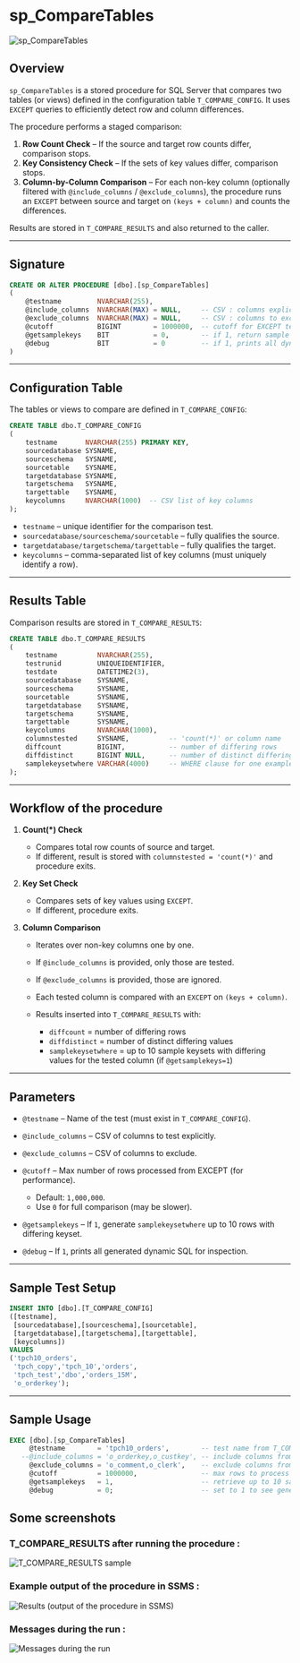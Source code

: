 
# sp\_CompareTables

![sp_CompareTables](images/sp_CompareTables.png)

## Overview

`sp_CompareTables` is a stored procedure for SQL Server that compares two tables (or views) defined in the configuration table `T_COMPARE_CONFIG`.
It uses `EXCEPT` queries to efficiently detect row and column differences.

The procedure performs a staged comparison:

1. **Row Count Check** – If the source and target row counts differ, comparison stops.
2. **Key Consistency Check** – If the sets of key values differ, comparison stops.
3. **Column-by-Column Comparison** – For each non-key column (optionally filtered with `@include_columns` / `@exclude_columns`), the procedure runs an `EXCEPT` between source and target on `(keys + column)` and counts the differences.

Results are stored in `T_COMPARE_RESULTS` and also returned to the caller.

---

## Signature

```sql
CREATE OR ALTER PROCEDURE [dbo].[sp_CompareTables]
(
    @testname         NVARCHAR(255),
    @include_columns  NVARCHAR(MAX) = NULL,     -- CSV : columns explicitly tested
    @exclude_columns  NVARCHAR(MAX) = NULL,     -- CSV : columns to exclude
    @cutoff           BIGINT        = 1000000,  -- cutoff for EXCEPT temp results (0 = no cutoff, use full compare)
    @getsamplekeys    BIT           = 0,        -- if 1, return sample keyset WHERE clause for one differing row
    @debug            BIT           = 0         -- if 1, prints all dynamic SQL generated
)
```

---

## Configuration Table

The tables or views to compare are defined in `T_COMPARE_CONFIG`:

```sql
CREATE TABLE dbo.T_COMPARE_CONFIG
(
    testname       NVARCHAR(255) PRIMARY KEY,
    sourcedatabase SYSNAME,
    sourceschema   SYSNAME,
    sourcetable    SYSNAME,
    targetdatabase SYSNAME,
    targetschema   SYSNAME,
    targettable    SYSNAME,
    keycolumns     NVARCHAR(1000)  -- CSV list of key columns
);
```

* `testname` – unique identifier for the comparison test.
* `sourcedatabase/sourceschema/sourcetable` – fully qualifies the source.
* `targetdatabase/targetschema/targettable` – fully qualifies the target.
* `keycolumns` – comma-separated list of key columns (must uniquely identify a row).

---

## Results Table

Comparison results are stored in `T_COMPARE_RESULTS`:

```sql
CREATE TABLE dbo.T_COMPARE_RESULTS
(
    testname          NVARCHAR(255),
    testrunid         UNIQUEIDENTIFIER,
    testdate          DATETIME2(3),
    sourcedatabase    SYSNAME,
    sourceschema      SYSNAME,
    sourcetable       SYSNAME,
    targetdatabase    SYSNAME,
    targetschema      SYSNAME,
    targettable       SYSNAME,
    keycolumns        NVARCHAR(1000),
    columnstested     SYSNAME,          -- 'count(*)' or column name
    diffcount         BIGINT,           -- number of differing rows
    diffdistinct      BIGINT NULL,      -- number of distinct differing values
    samplekeysetwhere VARCHAR(4000)     -- WHERE clause for one example diff row (if @getsamplekeys=1)
);
```

---

## Workflow of the procedure

1. **Count(\*) Check**

   * Compares total row counts of source and target.
   * If different, result is stored with `columnstested = 'count(*)'` and procedure exits.

2. **Key Set Check**

   * Compares sets of key values using `EXCEPT`.
   * If different, procedure exits.

3. **Column Comparison**

   * Iterates over non-key columns one by one.
   * If `@include_columns` is provided, only those are tested.
   * If `@exclude_columns` is provided, those are ignored.
   * Each tested column is compared with an `EXCEPT` on `(keys + column)`.
   * Results inserted into `T_COMPARE_RESULTS` with:

     * `diffcount` = number of differing rows
     * `diffdistinct` = number of distinct differing values
     * `samplekeysetwhere` = up to 10 sample keysets with differing values for the tested column (if `@getsamplekeys=1`)

---

## Parameters

* `@testname` – Name of the test (must exist in `T_COMPARE_CONFIG`).
* `@include_columns` – CSV of columns to test explicitly.
* `@exclude_columns` – CSV of columns to exclude.
* `@cutoff` – Max number of rows processed from EXCEPT (for performance).

  * Default: `1,000,000`.
  * Use `0` for full comparison (may be slower).
* `@getsamplekeys` – If `1`, generate `samplekeysetwhere` up to 10 rows with differing keyset.
* `@debug` – If `1`, prints all generated dynamic SQL for inspection.

---

## Sample Test Setup

```sql
INSERT INTO [dbo].[T_COMPARE_CONFIG] 
([testname],
 [sourcedatabase],[sourceschema],[sourcetable],
 [targetdatabase],[targetschema],[targettable],
 [keycolumns])
VALUES
('tpch10_orders',
 'tpch_copy','tpch_10','orders',
 'tpch_test','dbo','orders_15M',
 'o_orderkey');
```

---

## Sample Usage

```sql
EXEC [dbo].[sp_CompareTables] 
     @testname        = 'tpch10_orders',        -- test name from T_COMPARE_CONFIG (where to find source/target)
   --@include_columns = 'o_orderkey,o_custkey', -- include columns from comparison if needed
     @exclude_columns = 'o_comment,o_clerk',    -- exclude columns from comparison if needed
     @cutoff          = 1000000,                -- max rows to process output from EXCEPT (Nota compare are done on all rows, @cutoff is just for performance and limiting the output in the temp table), setting to 0 will use full dump of EXCEPT
     @getsamplekeys   = 1,                      -- retrieve up to 10 sample keysets for differing rows
     @debug           = 0;                      -- set to 1 to see generated SQL
```

## Some screenshots

### T\_COMPARE\_RESULTS after running the procedure :
![T_COMPARE_RESULTS sample](images/T_COMPARE_RESULTS.jpg)

### Example output of the procedure in SSMS :
![Results (output of the procedure in SSMS)](images/sp_CompareTables_Results.jpg)

### Messages during the run :

![Messages during the run](images/sp_CompareTables_Messages.jpg)
